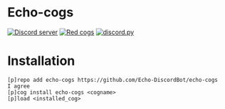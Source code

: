 # Echo-cogs

[![Discord server](https://discordapp.com/api/guilds/513539088784293908/embed.png)](https://discord.gg/NXk5ZuC)
[![Red cogs](https://img.shields.io/badge/Red--DiscordBot-cogs-red.svg)](https://github.com/Cog-Creators/Red-DiscordBot/tree/V3/develop)
[![discord.py](https://img.shields.io/badge/discord-py-blue.svg)](https://github.com/Rapptz/discord.py)


# Installation

```
[p]repo add echo-cogs https://github.com/Echo-DiscordBot/echo-cogs
I agree
[p]cog install echo-cogs <cogname>
[p]load <installed_cog>
```
